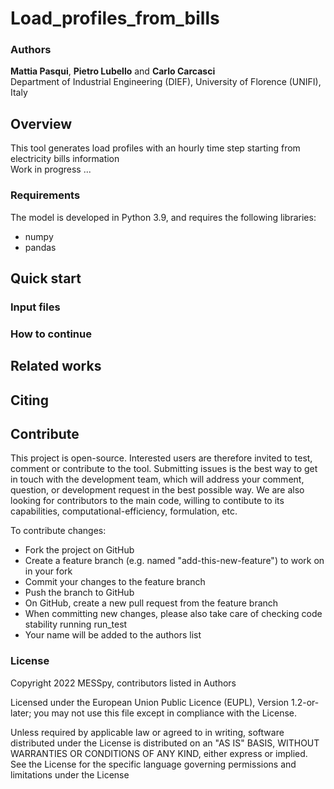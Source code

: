 # Load_profiles_from_bills

### Authors
**Mattia Pasqui**, **Pietro Lubello** and **Carlo Carcasci**\
Department of Industrial Engineering (DIEF), University of Florence (UNIFI), Italy

## Overview
This tool generates load profiles with an hourly time step starting from electricity bills information\
Work in progress ...

### Requirements
The model is developed in Python 3.9, and requires the following libraries:
- numpy
- pandas

## Quick start

### Input files

### How to continue

## Related works

## Citing

## Contribute
This project is open-source. Interested users are therefore invited to test, comment or contribute to the tool. Submitting issues is the best way to get in touch with the development team, which will address your comment, question, or development request in the best possible way. We are also looking for contributors to the main code, willing to contibute to its capabilities, computational-efficiency, formulation, etc.

To contribute changes:

- Fork the project on GitHub
- Create a feature branch (e.g. named "add-this-new-feature") to work on in your fork
- Commit your changes to the feature branch
- Push the branch to GitHub
- On GitHub, create a new pull request from the feature branch
- When committing new changes, please also take care of checking code stability running run_test 
- Your name will be added to the authors list

### License
Copyright 2022 MESSpy, contributors listed in Authors

Licensed under the European Union Public Licence (EUPL), Version 1.2-or-later; you may not use this file except in compliance with the License.

Unless required by applicable law or agreed to in writing, software distributed under the License is distributed on an "AS IS" BASIS, WITHOUT WARRANTIES OR CONDITIONS OF ANY KIND, either express or implied. See the License for the specific language governing permissions and limitations under the License
